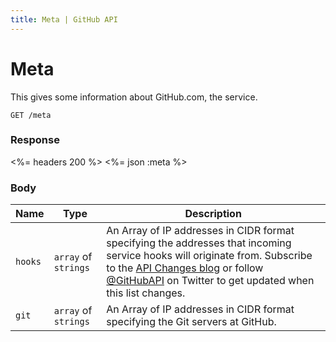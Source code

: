 ```yaml
---
title: Meta | GitHub API
---
```


# Meta

This gives some information about GitHub.com, the service.

    GET /meta

### Response

<%= headers 200 %>
<%= json :meta %>

### Body

Name | Type | Description
-----|------|--------------
`hooks`|`array` of `strings` | An Array of IP addresses in CIDR format specifying the addresses that incoming service hooks will originate from.  Subscribe to the [API Changes blog](http://developer.github.com/changes/) or follow [@GitHubAPI](https://twitter.com/GitHubAPI) on Twitter to get updated when this list changes.
`git`|`array` of `strings` | An Array of IP addresses in CIDR format specifying the Git servers at GitHub.


